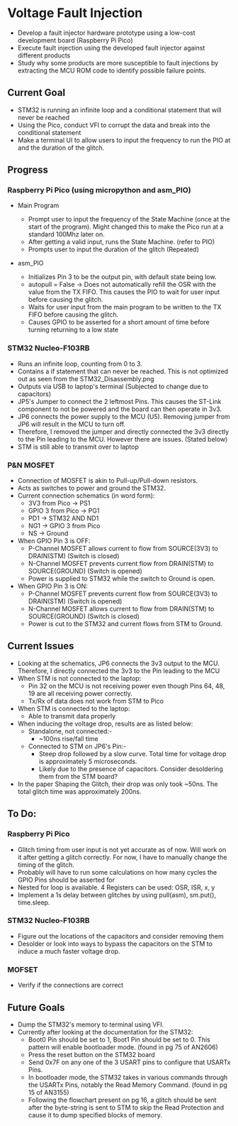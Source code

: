 # Voltage Fault Injection
- Develop a fault injector hardware prototype using a low-cost development board (Raspberry Pi Pico)
- Execute fault injection using the developed fault injector against different products
- Study why some products are more susceptible to fault injections by extracting the MCU ROM code to identify possible failure points.


## Current Goal
- STM32 is running an infinite loop and a conditional statement that will never be reached
- Using the Pico, conduct VFI to corrupt the data and break into the conditional statement
- Make a terminal UI to allow users to input the frequency to run the PIO at and the duration of the glitch.
   

## Progress
### Raspberry Pi Pico (using micropython and asm_PIO)
- Main Program
  - Prompt user to input the frequency of the State Machine (once at the start of the program). Might changed this to make the Pico run at a standard 100Mhz later on.
  - After getting a valid input, runs the State Machine. (refer to PIO)
  - Prompts user to input the duration of the glitch (Repeated)
  
- asm_PIO
  - Initializes Pin 3 to be the output pin, with default state being low.
  - autopull = False -> Does not automatically refill the OSR with the value from the TX FIFO. This causes the PIO to wait for user input before causing the glitch.
  - Waits for user input from the main program to be written to the TX FIFO before causing the glitch.
  - Causes GPIO to be asserted for a short amount of time before turning returning to a low state

### STM32 Nucleo-F103RB
- Runs an infinite loop, counting from 0 to 3.
- Contains a if statement that can never be reached. This is not optimized out as seen from the STM32_Disassembly.png
- Outputs via USB to laptop's terminal (Subjected to change due to capacitors)
- JP5's Jumper to connect the 2 leftmost Pins. This causes the ST-Link component to not be powered and the board can then operate in 3v3. 
- JP6 connects the power supply to the MCU (U5). Removing jumper from JP6 will result in the MCU to turn off.
- Therefore, I removed the jumper and directly connected the 3v3 directly to the Pin leading to the MCU. However there are issues. (Stated below)
- STM is still able to transmit over to laptop

### P&N MOSFET
- Connection of MOSFET is akin to Pull-up/Pull-down resistors.
- Acts as switches to power and ground the STM32.
- Current connection schematics (in word form):
  - 3V3 from Pico -> PS1
  - GPIO 3 from Pico -> PG1
  - PD1 -> STM32 AND ND1
  - NG1 -> GPIO 3 from Pico
  - NS -> Ground
- When GPIO Pin 3 is OFF:
  - P-Channel MOSFET allows current to flow from SOURCE(3V3) to DRAIN(STM) (Switch is closed)
  - N-Channel MOSFET prevents current flow from DRAIN(STM) to SOURCE(GROUND) (Switch is opened)
  - Power is supplied to STM32 while the switch to Ground is open. 
- When GPIO Pin 3 is ON:
  - P-Channel MOSFET prevents current flow from SOURCE(3V3) to DRAIN(STM) (Switch is opened)
  - N-Channel MOSFET allows current to flow from DRAIN(STM) to SOURCE(GROUND) (Switch is closed)
  - Power is cut to the STM32 and current flows from STM to Ground. 

## Current Issues
- Looking at the schematics, JP6 connects the 3v3 output to the MCU. Therefore, I directly connected the 3v3 to the Pin leading to the MCU
- When STM is not connected to the laptop:
  - Pin 32 on the MCU is not receiving power even though Pins 64, 48, 19 are all receiving power correctly.
  - Tx/Rx of data does not work from STM to Pico
- When STM is connected to the laptop:
  - Able to transmit data properly
- When inducing the voltage drop, results are as listed below:
  - Standalone, not connected:-
    - ~100ns rise/fall time 
  - Connected to STM on JP6's Pin:-
    - Steep drop followed by a slow curve. Total time for voltage drop is approximately 5 microseconds. 
    - Likely due to the presence of capacitors. Consider desoldering them from the STM board?
- In the paper Shaping the Glitch, their drop was only took ~50ns. The total glitch time was approximately 200ns. 

## To Do:
### Raspberry Pi Pico
- Glitch timing from user input is not yet accurate as of now. Will work on it after getting a glitch correctly. For now, I have to manually change the timing of the glitch.
- Probably will have to run some calculations on how many cycles the GPIO Pins should be asserted for
- Nested for loop is available. 4 Registers can be used: OSR, ISR, x, y
- Implement a 1s delay between glitches by using pull(asm), sm.put(), time.sleep. 

### STM32 Nucleo-F103RB
- Figure out the locations of the capacitors and consider removing them
- Desolder or look into ways to bypass the capacitors on the STM to induce a much faster voltage drop. 

### MOFSET
- Verify if the connections are correct

## Future Goals
- Dump the STM32's memory to terminal using VFI.
- Currently after looking at the documentation for the STM32:
  - Boot0 Pin should be set to 1, Boot1 Pin should be set to 0. This pattern will enable bootloader mode. (found in pg 75 of AN2606)
  - Press the reset button on the STM32 board
  - Send 0x7F on any one of the 3 USART pins to configure that USARTx Pins. 
  - In bootloader mode, the STM32 takes in various commands through the USARTx Pins, notably the Read Memory Command. (found in pg 15 of AN3155)
  - Following the flowchart present on pg 16, a glitch should be sent after the byte-string is sent to STM to skip the Read Protection and cause it to dump specified blocks of memory. 
